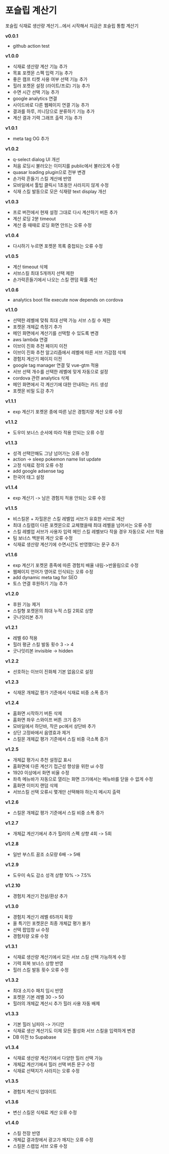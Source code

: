 # 포슬립 계산기

포슬립 식재료 생산량 계산기...에서 시작해서 지금은 포슬립 통합 계산기

**v0.0.1**
- github action test

**v1.0.0**
- 식재료 생산량 계산 기능 추가
- 목표 포켓몬 스펙 입력 기능 추가
- 좋은 캠프 티켓 사용 여부 선택 기능 추가
- 힐러 포켓몬 설정 (라이트/프로) 기능 추가
- 수면 시간 선택 기능 추가
- google analytics 연결
- 사이드바로 다른 웹페이지 연결 기능 추가
- 결과를 하루, 끼니당으로 분류하기 기능 추가
- 계산 결과 기력 그래프 출력 기능 추가

**v1.0.1**
- meta tag OG 추가

**v1.0.2**
- q-select dialog UI 개선
- 처음 로딩시 불러오는 이미지를 public에서 불러오게 수정
- quasar loading plugin으로 전부 변경
- 손가락 흔들기 스킬 계산에 반영
- 모바일에서 툴팁 클릭시 1초동안 사라지지 않게 수정
- 식재 스킬 발동으로 모은 식재량 text display 개선

**v1.0.3**
- 프로 버전에서 현재 설정 그대로 다시 계산하기 버튼 추가
- 계산 로딩 2분 timeout
- 계산 중 때때로 로딩 화면 안뜨는 오류 수정

**v1.0.4**
- 다시하기 누르면 포켓몬 목록 중첩되는 오류 수정

**v1.0.5**
- 계산 timeout 삭제
- 서브스킬 최대 5개까지 선택 제한
- 손가락흔들기에서 나오는 스킬 랜덤 확률 계산

**v1.0.6**
- analytics boot file execute now depends on cordova

**v1.1.0**
- 선택한 레벨에 맞춰 최대 선택 가능 서브 스킬 수 제한
- 포켓몬 개체값 측정기 추가
- 메인 화면에서 계산기를 선택할 수 있도록 변경
- aws lambda 연결
- 이브이 진화 추천 페이지 이전
- 이브이 진화 추천 알고리즘에서 레벨에 따른 서브 가감점 삭제
- 경험치 계산기 페이지 이전
- google tag manager 연결 및 vue-gtm 적용
- 서브 선택 개수를 선택한 레벨에 맞게 자동으로 설정
- cordova 관련 analytics 삭제
- 메인 화면에서 각 계산기에 대한 안내하는 카드 생성
- 포켓몬 비밀 도감 추가

**v1.1.1**
- exp 계산기 포켓몬 종에 따른 남은 경험치량 계산 오류 수정

**v1.1.2**
- 도우미 보너스 순서에 따라 적용 안되는 오류 수정

**v1.1.3**
- 성격 선택안해도 그냥 넘어가는 오류 수정
- action -> sleep pokemon name list update
- 고정 식재료 정의 오류 수정
- add google adsense tag
- 한국어 태그 설정

**v1.1.4**
- exp 계산기 -> 남은 경험치 적용 안되는 오류 수정

**v1.1.5**
- 비스킬몬 + 자힐몬은 스킬 레벨업 서브가 유효한 서브로 계산
- 최대 스킬렙이 다른 포켓몬으로 교체했을때 최대 레벨을 넘어서는 오류 수정
- 스킬 레벨업 서브가 사용자 입력 메인 스킬 레벨보다 작을 경우 자동으로 서브 적용
- 팀 보너스 백분위 계산 오류 수정
- 식재료 생산량 계산기에 수면시간도 반영했다는 문구 추가

**v1.1.6**
- exp 계산기 포켓몬 종족에 따른 경험치 배율 내림->반올림으로 수정
- 웹페이지 언어가 영어로 인식되는 오류 수정
- add dynamic meta tag for SEO
- 토스 연결 후원하기 기능 추가

**v1.2.0**
- 후원 기능 제거
- 스킬형 포켓몬의 최대 누적 스킬 2회로 상향
- 굿나잇리본 추가

**v1.2.1**
- 레벨 60 적용
- 힐러 평균 스킬 발동 횟수 3 -> 4
- 굿나잇리본 invisible -> hidden

**v1.2.2**
- 선호하는 이브이 진화체 기본 없음으로 설정

**v1.2.3**
- 식재몬 개체값 평가 기준에서 식재료 비중 소폭 증가

**v1.2.4**
- 홈화면 시작하기 버튼 삭제
- 홈화면 좌우 스와이프 버튼 크기 증가
- 모바일에서 하단바, 작은 pc에서 상단바 추가
- 상단 고정바에서 음영효과 제거
- 스킬몬 개체값 평가 기준에서 스킬 비중 극소폭 증가

**v1.2.5**
- 개체값 평가시 추천 설정값 표시
- 홈화면에 다른 계산기 접근성 향상을 위한 ui 수정
- 1920 이상에서 화면 비율 수정
- 좌측 메뉴바가 자동으로 열리는 화면 크기에서는 메뉴바를 닫을 수 없게 수정
- 홈화면 이미지 랜덤 삭제
- 서브스킬 선택 오류시 몇개만 선택해야 하는지 메시지 출력

**v1.2.6**
- 스킬몬 개체값 평가 기준에서 스킬 비중 소폭 증가

**v1.2.7**
- 개체값 계산기에서 추가 힐러의 스펙 상향 4회 -> 5회

**v1.2.8**
- 일반 부스트 꿈조 소모량 6배 -> 5배

**v1.2.9**
- 도우미 속도 감소 성격 상향 10% -> 7.5%

**v1.2.10**
- 경험치 계산기 전설/환상 추가

**v1.3.0**
- 경험치 계산기 레벨 65까지 확장
- 올 특기인 포켓몬은 최종 개체값 평가 불가
- 선택 팝업창 ui 수정
- 경험치량 오류 수정

**v1.3.1**
- 식재료 생산량 계산기에서 모든 서브 스킬 선택 가능하게 수정
- 기력 회복 보너스 상향 반영
- 힐러 스킬 발동 횟수 오류 수정

**v1.3.2**
- 최대 소지수 패치 임시 반영
- 포켓몬 기본 레벨 30 -> 50
- 힐러의 개체값 계산시 추가 힐러 사용 자동 배제

**v1.3.3**
- 기본 힐러 님피아 -> 가디안
- 식재료 생산 계산기도 이제 모든 활성화 서브 스킬을 입력하게 변경
- DB 이전 to Supabase

**v1.3.4**
- 식재료 생산량 계산기에서 다양한 힐러 선택 가능
- 개체값 계산기에서 힐러 선택 버튼 문구 수정
- 식재료 선택지가 사라지는 오류 수정

**v1.3.5**
- 경험치 계산식 업데이트

**v1.3.6**
- 변신 스킬몬 식재료 계산 오류 수정

**v1.4.0**
- 스킬 천장 반영
- 개체값 결과창에서 광고가 깨지는 오류 수정
- 스킬몬 스렙업 서브 오류 수정
